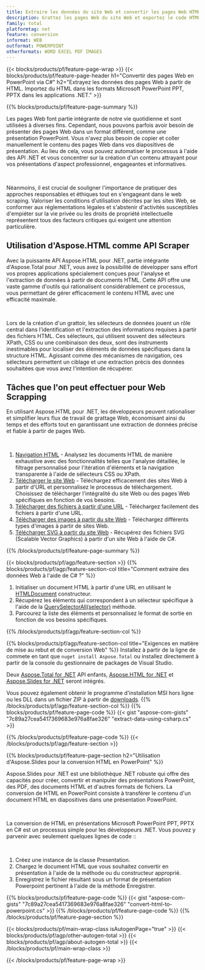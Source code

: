 ```yaml
---
title: Extraire les données du site Web et convertir les pages Web HTML en PowerPoint à l'aide de C #
description: Grattez les pages Web du site Web et exportez le code HTML vers des présentations Microsoft Powerpoint dans les applications .NET
family: total
platformtag: net
feature: conversion
informat: WEB
outformat: POWERPOINT
otherformats: WORD EXCEL PDF IMAGES
---
```

{{< blocks/products/pf/feature-page-wrap >}}
{{< blocks/products/pf/feature-page-header h1="Convertir des pages Web en PowerPoint via C#" h2="Extrayez les données des pages Web à partir de HTML. Importez du HTML dans les formats Microsoft PowerPoint PPT, PPTX dans les applications .NET." >}}

{{% blocks/products/pf/feature-page-summary %}}

<p>Les pages Web font partie intégrante de notre vie quotidienne et sont utilisées à diverses fins. Cependant, nous pouvons parfois avoir besoin de présenter des pages Web dans un format différent, comme une présentation PowerPoint. Vous n'avez plus besoin de copier et coller manuellement le contenu des pages Web dans vos diapositives de présentation. Au lieu de cela, vous pouvez automatiser le processus à l'aide des API .NET et vous concentrer sur la création d'un contenu attrayant pour vos présentations d'aspect professionnel, engageantes et informatives.</p><br />

<p>Néanmoins, il est crucial de souligner l'importance de pratiquer des approches responsables et éthiques tout en s'engageant dans le web scraping. Valoriser les conditions d'utilisation décrites par les sites Web, se conformer aux réglementations légales et s'abstenir d'activités susceptibles d'empiéter sur la vie privée ou les droits de propriété intellectuelle représentent tous des facteurs critiques qui exigent une attention particulière.</p>

<h2 class="heading-border">Utilisation d'Aspose.HTML comme API Scraper</h2>

<p>Avec la puissante API Aspose.HTML pour .NET, partie intégrante d'Aspose.Total pour .NET, vous avez la possibilité de développer sans effort vos propres applications spécialement conçues pour l'analyse et l'extraction de données à partir de documents HTML. Cette API offre une vaste gamme d'outils qui rationalisent considérablement ce processus, vous permettant de gérer efficacement le contenu HTML avec une efficacité maximale.</p><br />

<p>
Lors de la création d'un grattoir, les sélecteurs de données jouent un rôle central dans l'identification et l'extraction des informations requises à partir des fichiers HTML. Ces sélecteurs, qui utilisent souvent des sélecteurs XPath, CSS ou une combinaison des deux, sont des instruments inestimables pour localiser des éléments de données spécifiques dans la structure HTML. Agissant comme des mécanismes de navigation, ces sélecteurs permettent un ciblage et une extraction précis des données souhaitées que vous avez l'intention de récupérer.</p>

<h2 class="heading-border">Tâches que l'on peut effectuer pour Web Scrapping</h2>

<p>En utilisant Aspose.HTML pour .NET, les développeurs peuvent rationaliser et simplifier leurs flux de travail de grattage Web, économisant ainsi du temps et des efforts tout en garantissant une extraction de données précise et fiable à partir de pages Web.</p><br />

1. [Navigation HTML](https://docs.aspose.com/html/net/html-navigation/) - Analysez les documents HTML de manière exhaustive avec des fonctionnalités telles que l'analyse détaillée, le filtrage personnalisé pour l'itération d'éléments et la navigation transparente à l'aide de sélecteurs CSS ou XPath.
2. [Télécharger le site Web](https://docs.aspose.com/html/net/download-website/) -  Téléchargez efficacement des sites Web à partir d'URL et personnalisez le processus de téléchargement. Choisissez de télécharger l'intégralité du site Web ou des pages Web spécifiques en fonction de vos besoins.
3. [Télécharger des fichiers à partir d'une URL](https://docs.aspose.com/html/net/download-file-from-url/) - Téléchargez facilement des fichiers à partir d'une URL.
4. [Télécharger des images à partir du site Web](https://docs.aspose.com/html/net/download-images-from-website/) - Téléchargez différents types d'images à partir de sites Web.
5. [Télécharger SVG à partir du site Web](https://docs.aspose.com/html/net/download-svg-from-website/) - Récupérez des fichiers SVG (Scalable Vector Graphics) à partir d'un site Web à l'aide de C#.

{{% /blocks/products/pf/feature-page-summary  %}}

{{< blocks/products/pf/agp/feature-section >}}
{{% blocks/products/pf/agp/feature-section-col title="Comment extraire des données Web à l'aide de C# ?" %}}

1. Initialiser un document HTML à partir d'une URL en utilisant le [HTMLDocument](https://reference.aspose.com/html/net/aspose.html/htmldocument/htmldocument/) constructeur.
2. Récupérez les éléments qui correspondent à un sélecteur spécifique à l'aide de la [QuerySelectorAll(selector)](https://reference.aspose.com/html/net/aspose.html.dom/document/queryselectorall/) méthode.
3. Parcourez la liste des éléments et personnalisez le format de sortie en fonction de vos besoins spécifiques.
 
{{% /blocks/products/pf/agp/feature-section-col %}}

{{% blocks/products/pf/agp/feature-section-col title="Exigences en matière de mise au rebut et de conversion Web" %}}
Installez à partir de la ligne de commete en tant que ```nuget install Aspose.Total``` ou installez directement à partir de la console du gestionnaire de packages de Visual Studio.

Deux [Aspose.Total for .NET](https://products.aspose.com/total/net/) API enfants, [Aspose.HTML for .NET](https://products.aspose.com/html/net/) et [Aspose.Slides for .NET](https://products.aspose.com/slides/net/) seront intégrés.

Vous pouvez également obtenir le programme d'installation MSI hors ligne ou les DLL dans un fichier ZIP à partir de [downloads](https://releases.aspose.com/total/net).
{{% /blocks/products/pf/agp/feature-section-col %}}
{{% blocks/products/pf/feature-page-code %}}
{{< gist "aspose-com-gists" "7c89a27cea5417369683e976a8fae326" "extract-data-using-csharp.cs" >}}

{{% /blocks/products/pf/feature-page-code %}}
{{< /blocks/products/pf/agp/feature-section >}}

{{% blocks/products/pf/feature-page-section  h2="Utilisation d'Aspose.Slides pour la conversion HTML en PowerPoint" %}}
<p>Aspose.Slides pour .NET est une bibliothèque .NET robuste qui offre des capacités pour créer, convertir et manipuler des présentations PowerPoint, des PDF, des documents HTML et d'autres formats de fichiers. La conversion de HTML en PowerPoint consiste à transférer le contenu d'un document HTML en diapositives dans une présentation PowerPoint.</p><br />

<p>La conversion de HTML en présentations Microsoft PowerPoint PPT, PPTX en C# est un processus simple pour les développeurs .NET. Vous pouvez y parvenir avec seulement quelques lignes de code ::</p><br />

1. Créez une instance de la classe Presentation.
1. Chargez le document HTML que vous souhaitez convertir en présentation à l'aide de la méthode ou du constructeur approprié.
1. Enregistrez le fichier résultant sous un format de présentation Powerpoint pertinent à l'aide de la méthode Enregistrer.

{{% blocks/products/pf/feature-page-code %}}
{{< gist "aspose-com-gists" "7c89a27cea5417369683e976a8fae326" "convert-html-to-powerpoint.cs" >}}
{{% /blocks/products/pf/feature-page-code  %}}
{{% /blocks/products/pf/feature-page-section %}}

{{< blocks/products/pf/main-wrap-class isAutogenPage="true" >}}
{{< blocks/products/pf/agp/other-autogen-total >}}
{{< blocks/products/pf/agp/about-autogen-total >}}
{{< /blocks/products/pf/main-wrap-class >}}

{{< /blocks/products/pf/feature-page-wrap >}}
